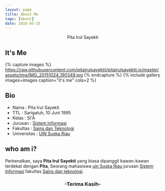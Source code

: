 ```yaml
---
layout: page
title: About Me
tags: [about]
date: 2016-05-25
---
```

<center>Pita Irul Sayekti</center>

## It's Me

{% capture images %}
https://raw.githubusercontent.com/pitairulsayektii/pitairulsayektii.io/master/assets/img/IMG_20151024_190349.jpg
{% endcapture %}
{% include gallery images=images caption="it's me" cols=2 %}

## Bio
* Nama          : Pita Irul Sayekti
* TTL           : Sarigaluh, 10 Juni 1995 <br>
* Kelas         : SI'A <br>
* Jurusan       : [Sistem Informasi](http://sif.uin-suska.ac.id/)<br>
* Fakultas      : [Sains dan Teknologi](http://fst.uin-suska.ac.id/)<br>
* Universitas   : [UIN Suska Riau](http://uin-suska.ac.id/)<br>

## who am i?
Perkenalkan, saya **Pita Irul Sayekti** yang biasa dipanggil kawan-kawan terdekat dengan **Pita**, Seorang mahasiswa [uin Suska Riau](htpp://uin-suska.ac.id/) jurusan [Sistem Informasi](http://sif.uin-suska.ac.id) fakultas [Sains dan teknologi](http://fst.uin-suska.ac.id/).
    
<center><h3> -Terima Kasih- </h3></center>

